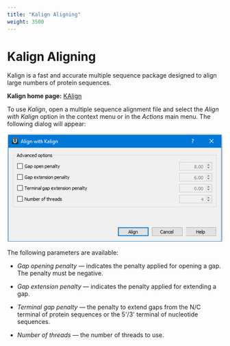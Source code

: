 ```yaml
---
title: "Kalign Aligning"
weight: 3500
---
```


# Kalign Aligning

Kalign is a fast and accurate multiple sequence package designed to align large numbers of protein sequences.

**Kalign home page:** [KAlign](http://msa.sbc.su.se/)

To use _Kalign_, open a multiple sequence alignment file and select the _Align with Kalign_ option in the context menu or in the _Actions_ main menu. The following dialog will appear:

![](/images/65930935/96666314.png)

The following parameters are available:

- _Gap opening penalty_ — indicates the penalty applied for opening a gap. The penalty must be negative.

- _Gap extension penalty_ — indicates the penalty applied for extending a gap.

- _Terminal gap penalty_ — the penalty to extend gaps from the N/C terminal of protein sequences or the 5'/3' terminal of nucleotide sequences.

- _Number of threads_ — the number of threads to use.